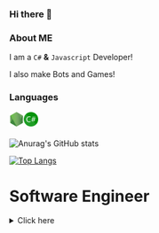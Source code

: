 ### Hi there 👋

### About ME
I am a ``C#`` **&** ``Javascript`` Developer!

I also make Bots and Games!






### Languages
<img align="left" alt="Node.js" width="26px" src="https://raw.githubusercontent.com/github/explore/80688e429a7d4ef2fca1e82350fe8e3517d3494d/topics/nodejs/nodejs.png"/>
<img align="left" alt="C#" width="26px" src="https://raw.githubusercontent.com/github/explore/80688e429a7d4ef2fca1e82350fe8e3517d3494d/topics/csharp/csharp.png"/>
<br />
<br />

![Anurag's GitHub stats](https://github-readme-stats.vercel.app/api?username=radiolmao&show_icons=true&theme=radical)

[![Top Langs](https://github-readme-stats.vercel.app/api/top-langs/?username=radiolmao)](https://github.com/anuraghazra/github-readme-stats)

<!-- [![Top Langs](https://github-readme-stats.vercel.app/api/top-langs/?username=zzerzv&langs_count=3&theme=dark)](https://github.com/anuraghazra/github-readme-stats) -->


# Software Engineer 
<details>
  <summary>Click here</summary>

## My Coding Langs
<details>
<table>
  <tr><th></th><th>Hours Spent</th></tr>
  <tr><td>Javascript</td><td>200+</td></tr>
  <tr><td>C#</td><td>400+</td></tr>
  <tr><td>HTML5 & CSS3</td><td>15+</td></tr>
  <tr><td>Python</td><td>10+</td></tr>
  <tr><td>C++</td><td>50+</td></tr>
</table>
</details>
<br>
